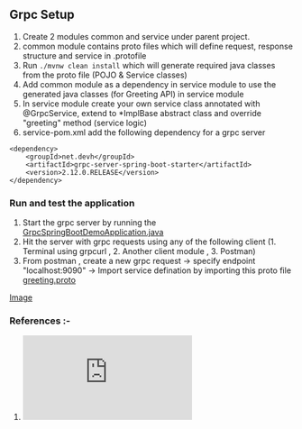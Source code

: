 ## Grpc Setup

1. Create 2 modules common and service under parent project.
2. common module contains proto files which will define request, response structure and service in .protofile
3. Run `./mvnw clean install` which will generate required java classes from the proto file (POJO & Service classes)
4. Add common module as a dependency in service module to use the generated java classes (for Greeting API) in service module
5. In service module create your own service class annotated with @GrpcService, extend to *ImplBase abstract class and override "greeting" method (service logic)
6. service-pom.xml add the following dependency for a grpc server
```shell
<dependency>
	<groupId>net.devh</groupId>
	<artifactId>grpc-server-spring-boot-starter</artifactId>
	<version>2.12.0.RELEASE</version>
</dependency>
```


### Run and test the application

1. Start the grpc server by running the [GrpcSpringBootDemoApplication.java](greeting-service%2Fsrc%2Fmain%2Fjava%2Fcom%2Fexample%2Fgrpc%2FGrpcSpringBootDemoApplication.java)
2. Hit the server with grpc requests using any of the following client (1. Terminal using grpcurl , 2. Another client module , 3. Postman)
3. From postman , create a new grpc request -> specify endpoint "localhost:9090" -> Import service defination by importing this proto file [greeting.proto](greeting-common%2Fsrc%2Fmain%2Fproto%2Fgreeting.proto)

[Image](greeting-service/docs/postman.png)
### References :-
1. ![Sample-Grpc-App](https://yidongnan.github.io/grpc-spring-boot-starter/en/server/getting-started.html)
